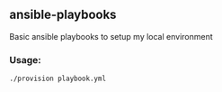 ## ansible-playbooks

Basic ansible playbooks to setup my local environment

### Usage:

    ./provision playbook.yml


